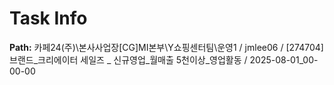 # Task Info

**Path:** 카페24(주)\본사사업장\[CG]MI본부\Y쇼핑센터팀\운영1 / jmlee06 / [274704] 브랜드_크리에이터 세일즈 _ 신규영업_월매출 5천이상_영업활동 / 2025-08-01_00-00-00

